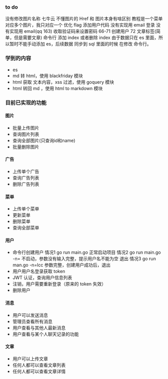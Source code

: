 ### to do
没有修改图片名称
七牛云
不懂图片的 Href 和 图片本身有啥区别
教程是一个菜单对应多个图片，我只对应一个
优化 flag 添加用户代码
没有实现用 email 登录 
没有实现用 email(qq 163) 收取验证码来设置密码  66-71
创建用户 72
文章标签(简单，但是需要文章)
命令行 添加 index  或者删除 index
由于数据只在 es 里面，所以暂时不能手动添加 es，后续数据 同步到 sql 里面的时候 在修改 命令行。
### 学到的内容
- es
- md 转 html，使用 blackfriday 模块
- html 获取 文本内容，xss 过滤，使用 goquery 模块
- html 转回 md ，使用 html to markdown 模块
### 目前已实现的功能
#### 图片
- 批量上传图片
- 查询图片列表
- 查询全部图片(只查询id和name)
- 批量删除图片
#### 广告
- 上传单个广告
- 查询广告列表
- 删除广告列表
#### 菜单
- 上传单个菜单
- 更新菜单
- 删除菜单
- 查询全部菜单
#### 用户
- 命令行创建用户
      情况1 go run main.go 正常启动项目
      情况2 go run main.go -n=   不启动，参数没有输入完整，提示用户名不能为空 退出
      情况3 go run man.go -n=lcc 参数完整，创建用户成功后，退出
- 用户用户名登录获取 token
- JWT 认证，查询用户信息列表
- 注销，用户需要重新登录（原来的 token 失效）
- 删除用户
#### 消息
- 用户可以发送消息
- 管理员查看所有消息
- 用户查看与其他人最新消息
- 用户查看与某个人聊天记录的功能
#### 文章
- 用户可以上传文章
- 任何人都可以查看文章列表
- 任何人都可以查看文章详情
